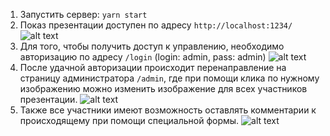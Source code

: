 1. Запустить сервер: `yarn start`
2. Показ презентации доступен по адресу `http://localhost:1234/`
![alt text](https://github.com/PavelBazhan/ifmo-results-3/blob/master/sock-001/scr01.png "Empty Presentation")
3. Для того, чтобы получить доступ к управлению, необходимо авторизацию по адресу `/login` (login: admin, pass: admin)
![alt text](https://github.com/PavelBazhan/ifmo-results-3/blob/master/sock-001/scr02.png "Login Screen")
4. После удачной авторизации происходит перенаправление на страницу администратора `/admin`, где при помощи клика по нужному изображению можно изменить изображение для всех участников презентации.
![alt text](https://github.com/PavelBazhan/ifmo-results-3/blob/master/sock-001/scr03.png "Admin Panel")
5. Также все участники имеют возможность оставлять комментарии к происходящему при помощи специальной формы.
![alt text](https://github.com/PavelBazhan/ifmo-results-3/blob/master/sock-001/scr04.png "Presentation with chat")
